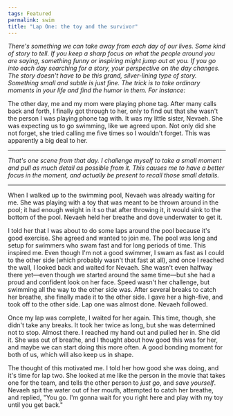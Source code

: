 ```yaml
---
tags: Featured
permalink: swim
title: "Lap One: the toy and the survivor"
---
```


*There's something we can take away from each day of our lives. Some kind of story to tell. If you keep a sharp focus on what the people around you are saying, something funny or inspiring might jump out at you. If you go into each day searching for a story, your perspective on the day changes. The story doesn't have to be this grand, silver-lining type of story. Something small and subtle is just fine. The trick is to take ordinary moments in your life and find the humor in them. For instance:*

The other day, me and my mom were playing phone tag. After many calls back and forth, I finally got through to her, only to find out that she wasn't the person I was playing phone tag with. It was my little sister, Nevaeh. She was expecting us to go swimming, like we agreed upon. Not only did she not forget, she tried calling me five times so I wouldn't forget. This was apparently a big deal to her.

- - -

*That's one scene from that day. I challenge myself to take a small moment and pull as much detail as possible from it. This causes me to have a better focus in the moment, and actually be present to recall those small details.*

- - -

When I walked up to the swimming pool, Nevaeh was already waiting for me. She was playing with a toy that was meant to be thrown around in the pool; it had enough weight in it so that after throwing it, it would sink to the bottom of the pool. Nevaeh held her breathe and dove underwater to get it.

I told her that I was about to do some laps around the pool because it's good exercise. She agreed and wanted to join me. The pool was long and setup for swimmers who swam fast and for long periods of time. This inspired me. Even though I'm not a good swimmer, I swam as fast as I could to the other side (which probably wasn't that fast at all), and once I reached the wall, I looked back and waited for Nevaeh. She wasn't even halfway there yet—even though we started around the same time—but she had a proud and confident look on her face. Speed wasn't her challenge, but swimming all the way to the other side was. After several breaks to catch her breathe, she finally made it to the other side. I gave her a high-five, and took off to the other side. Lap one was almost done. Nevaeh followed. 

Once my lap was complete, I waited for her again. This time, though, she didn't take any breaks. It took her twice as long, but she was determined not to stop. Almost there. I reached my hand out and pulled her in. She did it. She was out of breathe, and I thought about how good this was for her, and maybe we can start doing this more often. A good bonding moment for both of us, which will also keep us in shape. 

The thought of this motivated me. I told her how good she was doing, and it's time for lap two. She looked at me like the person in the movie that takes one for the team, and tells the other person to *just go*, and *save yourself*. Nevaeh spit the water out of her mouth, attempted to catch her breathe, and replied, "You go. I'm gonna wait for you right here and play with my toy until you get back."